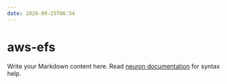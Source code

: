 ```yaml
---
date: 2020-09-25T06:54
---
```


# aws-efs

Write your Markdown content here. Read [neuron documentation](https://neuron.zettel.page/2011404.html) for syntax help.

